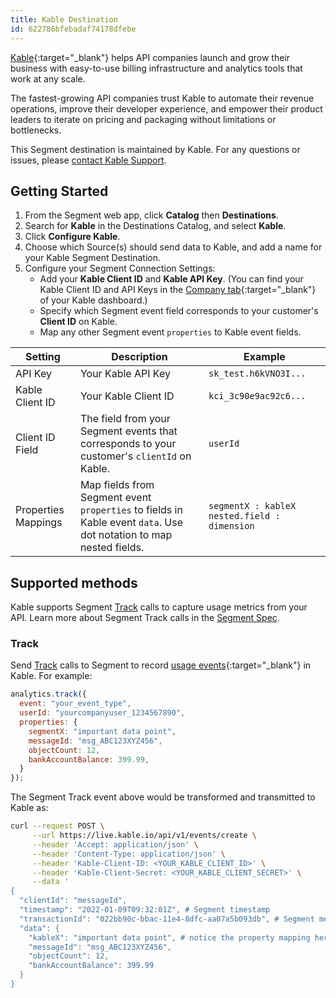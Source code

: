 ```yaml
---
title: Kable Destination
id: 622786bfebadaf74178dfebe
---
```


[Kable](https://kable.io/?utm_source=segmentio&utm_medium=docs&utm_campaign=partners){:target="_blank"} helps API companies launch and grow their business with easy-to-use billing infrastructure and analytics tools that work at any scale. 

The fastest-growing API companies trust Kable to automate their revenue operations, improve their developer experience, and empower their product leaders to iterate on pricing and packaging without limitations or bottlenecks. 

This Segment destination is maintained by Kable. For any questions or issues, please [contact Kable Support](mailto:contact@kable.io).

## Getting Started

 

1. From the Segment web app, click **Catalog** then **Destinations**. 
2. Search for **Kable** in the Destinations Catalog, and select **Kable**.
3. Click **Configure Kable**.
4. Choose which Source(s) should send data to Kable, and add a name for your Kable Segment Destination.
5. Configure your Segment Connection Settings: 
    * Add your **Kable Client ID** and **Kable API Key**. (You can find your Kable Client ID and API Keys in the [Company tab](https://dashboard.kable.io/company){:target="_blank"} of your Kable dashboard.)
    * Specify which Segment event field corresponds to your customer's **Client ID** on Kable.
    * Map any other Segment event `properties` to Kable event fields. 


| Setting             | Description                                                                                                        | Example                                        |
| ------------------- | ------------------------------------------------------------------------------------------------------------------ | ---------------------------------------------- |
| API Key             | Your Kable API Key                                                                                                 | `sk_test.h6kVNO3I...`                          |
| Kable Client ID     | Your Kable Client ID                                                                                               | `kci_3c90e9ac92c6...`                          |
| Client ID Field     | The field from your Segment events that corresponds to your customer's `clientId` on Kable.                        | `userId`                                       |
| Properties Mappings | Map fields from Segment event `properties` to fields in Kable event `data`. Use dot notation to map nested fields. | `segmentX : kableX` `nested.field : dimension` |


## Supported methods

Kable supports Segment [Track](/docs/connections/spec/track) calls to capture usage metrics from your API. Learn more about Segment Track calls in the [Segment Spec](/docs/connections/spec). 


### Track

Send [Track](/docs/connections/spec/track) calls to Segment to record [usage events](https://docs.kable.io/docs/usage-events){:target="_blank"} in Kable. For example:

```js
analytics.track({
  event: "your_event_type",
  userId: "yourcompanyuser_1234567890",
  properties: {
    segmentX: "important data point",
    messageId: "msg_ABC123XYZ456", 
    objectCount: 12, 
    bankAccountBalance: 399.99,
  }
});
```

The Segment Track event above would be transformed and transmitted to Kable as:

```bash
curl --request POST \
     --url https://live.kable.io/api/v1/events/create \
     --header 'Accept: application/json' \
     --header 'Content-Type: application/json' \
     --header 'Kable-Client-ID: <YOUR_KABLE_CLIENT_ID>' \
     --header 'Kable-Client-Secret: <YOUR_KABLE_CLIENT_SECRET>' \
     --data '
{
  "clientId": "messageId",
  "timestamp": "2022-01-09T09:32:01Z", # Segment timestamp
  "transactionId": "022bb90c-bbac-11e4-8dfc-aa07a5b093db", # Segment messageId
  "data": {
    "kableX": "important data point", # notice the property mapping here from the example above
    "messageId": "msg_ABC123XYZ456", 
    "objectCount": 12, 
    "bankAccountBalance": 399.99
  }
}
```

